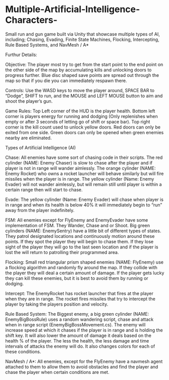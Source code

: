 # Multiple-Artificial-Intelligence-Characters-
Small run and gun game built via Unity that showcase multiple types of AI, including; Chasing, Evading, 
Finite State Machines, Flocking, Intercepting, Rule Based Systems, and NavMesh / A* 

Furthur Details:

Objective: The player most try to get from the start point to the end point on the other side of the map by accumulating kills and 
unlocking doors to progress further. Blue disc shaped save points are spread out through the map so that if you die you can 
immediately respawn there.  

Controls: Use the WASD keys to move the player around, SPACE BAR to “Dodge”, SHIFT to run, and the MOUSE and 
LEFT MOUSE button to aim and shoot the player’s gun.

Game Rules: Top Left corner of the HUD is the player health. Bottom left corner is players energy for running and dodging 
(Only replenishes when empty or after 3 seconds of letting go of shift or space bar). Top right corner is the kill count used to 
unlock yellow doors. Red doors can only be exited from one side. Green doors can only be opened when green enemies nearby are eliminated.  

Types of Artificial Intelligence (AI)  

Chase: All enemies have some sort of chasing code in their scripts. The red cylinder (NAME: Enemy Chaser) is slow to chase after the player 
and if player is not in range will wander aimlessly. The orange cylinder (NAME: Enemy Rocket) who owns a rocket launcher will behave 
similarly but will fire missiles when the player is in range. The yellow cylinder (Name: Enemy Evader) will not wander aimlessly, but will 
remain still until player is within a certain range then will start to chase.

Evade: The yellow cylinder (Name: Enemy Evader) will chase when player is in range and when its health is below 40% it will immediately 
begin to “run” away from the player indefinitely.

FSM: All enemies except for FlyEnemy and EnemyEvader have some implementation of FSM. They Wander, Chase and or Shoot. Big green cylinders 
(NAME: EnemySentry) have a little bit of different types of states. They patrol designated locations and continuously motion around these 
points. If they spot the player they will begin to chase them. If they lose sight of the player they will go to the last seen location and 
if the player is lost the will return to patrolling their programmed area. 

Flocking: Small red triangular prism shaped enemies (NAME: FlyEnemy) use a flocking algorithm and randomly fly around the map. If they 
collide with the player they will deal a certain amount of damage. If the player gets lucky they can kill these enemies, but it is best 
to avoid them by running or dodging. 

Intercept: The EnemyRocket has rocket launcher that fires at the player when they are in range. The rocket fires missiles that try to 
intercept the player by taking the players position and velocity.

Rule Based System:  The Biggest enemy, a big green cylinder (NAME: EnemyBigBossRule) uses a random wandering script, chase and attack 
when in range script (EnemyBigBossMovement.cs). The enemy will increase speed at which it chases if the player is in range and is 
holding the shift key. It will also lower the amount of damage it deals based on the health % of the player. The less the health, the 
less damage and time intervals of attacks the enemy will do. It also changes colors for each of these conditions. 

NavMesh / A*: All enemies, except for the FlyEnemy have a navmesh agent attached to them to allow them to avoid obstacles and find the 
player and chase the player when certain conditions are met. 
